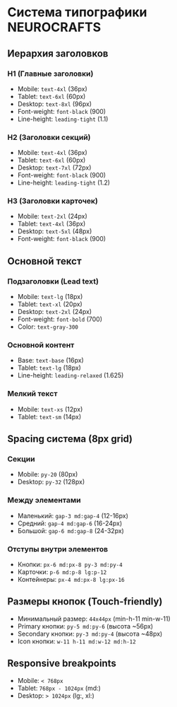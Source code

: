 # Система типографики NEUROCRAFTS

## Иерархия заголовков

### H1 (Главные заголовки)
- Mobile: `text-4xl` (36px)
- Tablet: `text-6xl` (60px)
- Desktop: `text-8xl` (96px)
- Font-weight: `font-black` (900)
- Line-height: `leading-tight` (1.1)

### H2 (Заголовки секций)
- Mobile: `text-4xl` (36px)
- Tablet: `text-6xl` (60px)
- Desktop: `text-7xl` (72px)
- Font-weight: `font-black` (900)
- Line-height: `leading-tight` (1.2)

### H3 (Заголовки карточек)
- Mobile: `text-2xl` (24px)
- Tablet: `text-4xl` (36px)
- Desktop: `text-5xl` (48px)
- Font-weight: `font-black` (900)

## Основной текст

### Подзаголовки (Lead text)
- Mobile: `text-lg` (18px)
- Tablet: `text-xl` (20px)
- Desktop: `text-2xl` (24px)
- Font-weight: `font-bold` (700)
- Color: `text-gray-300`

### Основной контент
- Base: `text-base` (16px)
- Tablet: `text-lg` (18px)
- Line-height: `leading-relaxed` (1.625)

### Мелкий текст
- Mobile: `text-xs` (12px)
- Tablet: `text-sm` (14px)

## Spacing система (8px grid)

### Секции
- Mobile: `py-20` (80px)
- Desktop: `py-32` (128px)

### Между элементами
- Маленький: `gap-3 md:gap-4` (12-16px)
- Средний: `gap-4 md:gap-6` (16-24px)
- Большой: `gap-6 md:gap-8` (24-32px)

### Отступы внутри элементов
- Кнопки: `px-6 md:px-8 py-3 md:py-4`
- Карточки: `p-6 md:p-8 lg:p-12`
- Контейнеры: `px-4 md:px-8 lg:px-16`

## Размеры кнопок (Touch-friendly)

- Минимальный размер: `44x44px` (min-h-11 min-w-11)
- Primary кнопки: `py-5 md:py-6` (высота ~56px)
- Secondary кнопки: `py-3 md:py-4` (высота ~48px)
- Icon кнопки: `w-11 h-11 md:w-12 md:h-12`

## Responsive breakpoints

- Mobile: `< 768px`
- Tablet: `768px - 1024px` (md:)
- Desktop: `> 1024px` (lg:, xl:)